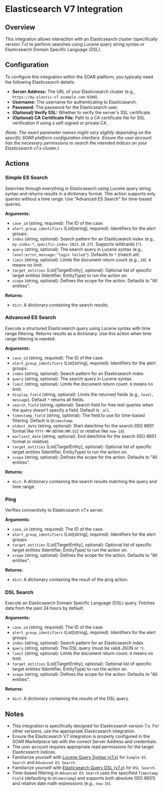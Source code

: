 # Elasticsearch V7 Integration

## Overview

This integration allows interaction with an Elasticsearch cluster (specifically version 7.x) to perform searches using Lucene query string syntax or Elasticsearch Domain Specific Language (DSL).

## Configuration

To configure this integration within the SOAR platform, you typically need the following Elasticsearch details:

*   **Server Address:** The URL of your Elasticsearch cluster (e.g., `https://my-elastic-v7.example.com:9200`).
*   **Username:** The username for authenticating to Elasticsearch.
*   **Password:** The password for the Elasticsearch user.
*   **(Optional) Verify SSL:** Whether to verify the server's SSL certificate.
*   **(Optional) CA Certificate File:** Path to a CA certificate file for SSL verification if using a self-signed or private CA.

*(Note: The exact parameter names might vary slightly depending on the specific SOAR platform configuration interface. Ensure the user account has the necessary permissions to search the intended indices on your Elasticsearch v7.x cluster.)*

## Actions

### Simple ES Search

Searches through everything in Elasticsearch using Lucene query string syntax and returns results in a dictionary format. This action supports only queries without a time range. Use "Advanced ES Search" for time-based queries.

**Arguments:**

*   `case_id` (string, required): The ID of the case.
*   `alert_group_identifiers` (List[string], required): Identifiers for the alert groups.
*   `index` (string, optional): Search pattern for an Elasticsearch index (e.g., `my-index-*`, `specific-index-2023.10.27`). Supports wildcards (`*`).
*   `query` (string, optional): The search query in Lucene syntax (e.g., `level:error`, `message:"login failed"`). Defaults to `*` (match all).
*   `limit` (string, optional): Limits the document return count (e.g., `10`). `0` means no limit.
*   `target_entities` (List[TargetEntity], optional): Optional list of specific target entities (Identifier, EntityType) to run the action on.
*   `scope` (string, optional): Defines the scope for the action. Defaults to "All entities".

**Returns:**

*   `dict`: A dictionary containing the search results.

### Advanced ES Search

Execute a structured Elasticsearch query using Lucene syntax with time range filtering. Returns results as a dictionary. Use this action when time range filtering is needed.

**Arguments:**

*   `case_id` (string, required): The ID of the case.
*   `alert_group_identifiers` (List[string], required): Identifiers for the alert groups.
*   `index` (string, optional): Search pattern for an Elasticsearch index.
*   `query` (string, optional): The search query in Lucene syntax.
*   `limit` (string, optional): Limits the document return count. `0` means no limit.
*   `display_field` (string, optional): Limits the returned fields (e.g., `level`, `message`). Default `*` returns all fields.
*   `search_field` (string, optional): Search field for free text queries when the query doesn't specify a field. Default is `_all`.
*   `timestamp_field` (string, optional): The field to use for time-based filtering. Default is `@timestamp`.
*   `oldest_date` (string, optional): Start date/time for the search (ISO 8601 format like `YYYY-MM-DDTHH:MM:SSZ` or relative like `now-1d`).
*   `earliest_date` (string, optional): End date/time for the search (ISO 8601 format or relative).
*   `target_entities` (List[TargetEntity], optional): Optional list of specific target entities (Identifier, EntityType) to run the action on.
*   `scope` (string, optional): Defines the scope for the action. Defaults to "All entities".

**Returns:**

*   `dict`: A dictionary containing the search results matching the query and time range.

### Ping

Verifies connectivity to Elasticsearch v7.x server.

**Arguments:**

*   `case_id` (string, required): The ID of the case.
*   `alert_group_identifiers` (List[string], required): Identifiers for the alert groups.
*   `target_entities` (List[TargetEntity], optional): Optional list of specific target entities (Identifier, EntityType) to run the action on.
*   `scope` (string, optional): Defines the scope for the action. Defaults to "All entities".

**Returns:**

*   `dict`: A dictionary containing the result of the ping action.

### DSL Search

Execute an Elasticsearch Domain Specific Language (DSL) query. Fetches data from the past 24 hours by default.

**Arguments:**

*   `case_id` (string, required): The ID of the case.
*   `alert_group_identifiers` (List[string], required): Identifiers for the alert groups.
*   `index` (string, optional): Search pattern for an Elasticsearch index.
*   `query` (string, optional): The DSL query (must be valid JSON or `*`).
*   `limit` (string, optional): Limits the document return count. `0` means no limit.
*   `target_entities` (List[TargetEntity], optional): Optional list of specific target entities (Identifier, EntityType) to run the action on.
*   `scope` (string, optional): Defines the scope for the action. Defaults to "All entities".

**Returns:**

*   `dict`: A dictionary containing the results of the DSL query.

## Notes

*   This integration is specifically designed for Elasticsearch version 7.x. For other versions, use the appropriate Elasticsearch integration.
*   Ensure the Elasticsearch V7 integration is properly configured in the SOAR Marketplace tab with the correct Server Address and credentials.
*   The user account requires appropriate read permissions for the target Elasticsearch indices.
*   Familiarize yourself with [Lucene Query Syntax (v7.x)](https://www.elastic.co/guide/en/elasticsearch/reference/7.17/query-dsl-query-string-query.html#query-string-syntax) for `Simple ES Search` and `Advanced ES Search`.
*   Familiarize yourself with [Elasticsearch Query DSL (v7.x)](https://www.elastic.co/guide/en/elasticsearch/reference/7.17/query-dsl.html) for `DSL Search`.
*   Time-based filtering in `Advanced ES Search` uses the specified `Timestamp Field` (defaulting to `@timestamp`) and supports both absolute (ISO 8601) and relative date math expressions (e.g., `now-1h`).
